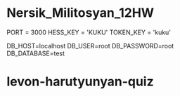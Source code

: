 # Nersik_Militosyan_12HW

PORT = 3000
HESS_KEY = 'KUKU'
TOKEN_KEY = 'kuku'

DB_HOST=localhost
DB_USER=root
DB_PASSWORD=root
DB_DATABASE=test
# levon-harutyunyan-quiz
